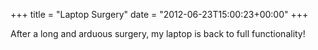 +++
title = "Laptop Surgery"
date = "2012-06-23T15:00:23+00:00"
+++

After a long and arduous surgery, my laptop is back to full functionality!
			